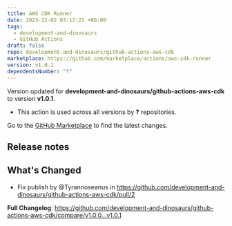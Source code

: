 ```yaml
---
title: AWS CDK Runner
date: 2023-12-02 03:17:21 +00:00
tags:
  - development-and-dinosaurs
  - GitHub Actions
draft: false
repo: development-and-dinosaurs/github-actions-aws-cdk
marketplace: https://github.com/marketplace/actions/aws-cdk-runner
version: v1.0.1
dependentsNumber: "?"
---
```



Version updated for **development-and-dinosaurs/github-actions-aws-cdk** to version **v1.0.1**.
- This action is used across all versions by **?** repositories.

Go to the [GitHub Marketplace](https://github.com/marketplace/actions/aws-cdk-runner) to find the latest changes.

## Release notes

## What's Changed
* Fix publish by @Tyrannoseanus in https://github.com/development-and-dinosaurs/github-actions-aws-cdk/pull/2


**Full Changelog**: https://github.com/development-and-dinosaurs/github-actions-aws-cdk/compare/v1.0.0...v1.0.1
